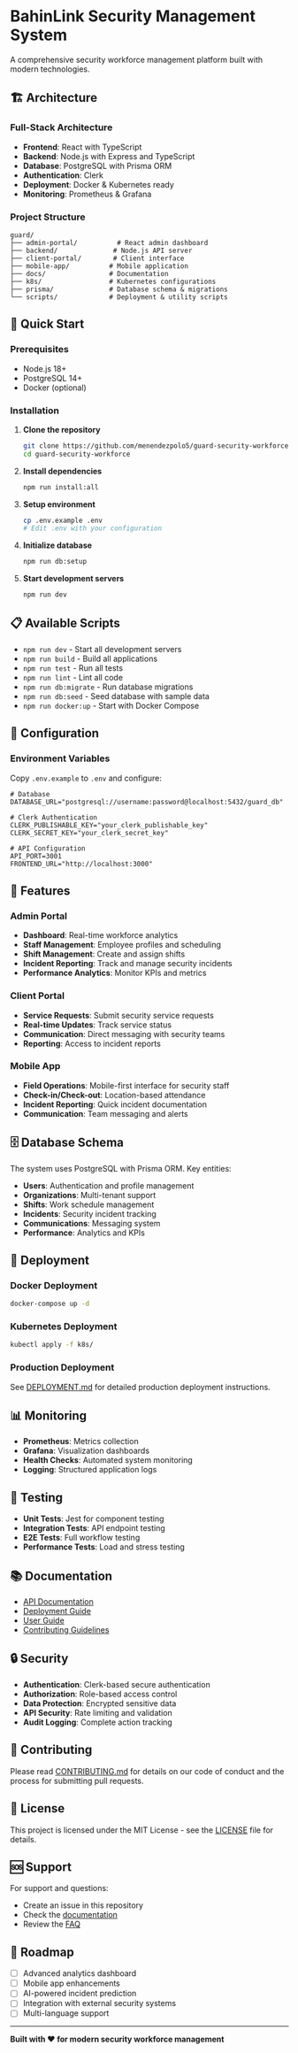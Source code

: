 # BahinLink Security Management System

A comprehensive security workforce management platform built with modern technologies.

## 🏗️ Architecture

### Full-Stack Architecture
- **Frontend**: React with TypeScript
- **Backend**: Node.js with Express and TypeScript
- **Database**: PostgreSQL with Prisma ORM
- **Authentication**: Clerk
- **Deployment**: Docker & Kubernetes ready
- **Monitoring**: Prometheus & Grafana

### Project Structure
```
guard/
├── admin-portal/          # React admin dashboard
├── backend/              # Node.js API server
├── client-portal/        # Client interface
├── mobile-app/          # Mobile application
├── docs/                # Documentation
├── k8s/                 # Kubernetes configurations
├── prisma/              # Database schema & migrations
└── scripts/             # Deployment & utility scripts
```

## 🚀 Quick Start

### Prerequisites
- Node.js 18+
- PostgreSQL 14+
- Docker (optional)

### Installation

1. **Clone the repository**
   ```bash
   git clone https://github.com/menendezpolo5/guard-security-workforce.git
   cd guard-security-workforce
   ```

2. **Install dependencies**
   ```bash
   npm run install:all
   ```

3. **Setup environment**
   ```bash
   cp .env.example .env
   # Edit .env with your configuration
   ```

4. **Initialize database**
   ```bash
   npm run db:setup
   ```

5. **Start development servers**
   ```bash
   npm run dev
   ```

## 📋 Available Scripts

- `npm run dev` - Start all development servers
- `npm run build` - Build all applications
- `npm run test` - Run all tests
- `npm run lint` - Lint all code
- `npm run db:migrate` - Run database migrations
- `npm run db:seed` - Seed database with sample data
- `npm run docker:up` - Start with Docker Compose

## 🔧 Configuration

### Environment Variables
Copy `.env.example` to `.env` and configure:

```env
# Database
DATABASE_URL="postgresql://username:password@localhost:5432/guard_db"

# Clerk Authentication
CLERK_PUBLISHABLE_KEY="your_clerk_publishable_key"
CLERK_SECRET_KEY="your_clerk_secret_key"

# API Configuration
API_PORT=3001
FRONTEND_URL="http://localhost:3000"
```

## 🏢 Features

### Admin Portal
- **Dashboard**: Real-time workforce analytics
- **Staff Management**: Employee profiles and scheduling
- **Shift Management**: Create and assign shifts
- **Incident Reporting**: Track and manage security incidents
- **Performance Analytics**: Monitor KPIs and metrics

### Client Portal
- **Service Requests**: Submit security service requests
- **Real-time Updates**: Track service status
- **Communication**: Direct messaging with security teams
- **Reporting**: Access to incident reports

### Mobile App
- **Field Operations**: Mobile-first interface for security staff
- **Check-in/Check-out**: Location-based attendance
- **Incident Reporting**: Quick incident documentation
- **Communication**: Team messaging and alerts

## 🗄️ Database Schema

The system uses PostgreSQL with Prisma ORM. Key entities:

- **Users**: Authentication and profile management
- **Organizations**: Multi-tenant support
- **Shifts**: Work schedule management
- **Incidents**: Security incident tracking
- **Communications**: Messaging system
- **Performance**: Analytics and KPIs

## 🚀 Deployment

### Docker Deployment
```bash
docker-compose up -d
```

### Kubernetes Deployment
```bash
kubectl apply -f k8s/
```

### Production Deployment
See [DEPLOYMENT.md](docs/DEPLOYMENT.md) for detailed production deployment instructions.

## 📊 Monitoring

- **Prometheus**: Metrics collection
- **Grafana**: Visualization dashboards
- **Health Checks**: Automated system monitoring
- **Logging**: Structured application logs

## 🧪 Testing

- **Unit Tests**: Jest for component testing
- **Integration Tests**: API endpoint testing
- **E2E Tests**: Full workflow testing
- **Performance Tests**: Load and stress testing

## 📚 Documentation

- [API Documentation](docs/API.md)
- [Deployment Guide](docs/DEPLOYMENT.md)
- [User Guide](docs/USER_GUIDE.md)
- [Contributing Guidelines](CONTRIBUTING.md)

## 🔒 Security

- **Authentication**: Clerk-based secure authentication
- **Authorization**: Role-based access control
- **Data Protection**: Encrypted sensitive data
- **API Security**: Rate limiting and validation
- **Audit Logging**: Complete action tracking

## 🤝 Contributing

Please read [CONTRIBUTING.md](CONTRIBUTING.md) for details on our code of conduct and the process for submitting pull requests.

## 📄 License

This project is licensed under the MIT License - see the [LICENSE](LICENSE) file for details.

## 🆘 Support

For support and questions:
- Create an issue in this repository
- Check the [documentation](docs/)
- Review the [FAQ](docs/USER_GUIDE.md#faq)

## 🎯 Roadmap

- [ ] Advanced analytics dashboard
- [ ] Mobile app enhancements
- [ ] AI-powered incident prediction
- [ ] Integration with external security systems
- [ ] Multi-language support

---

**Built with ❤️ for modern security workforce management**